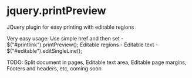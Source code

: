 jquery.printPreview
===================

JQuery plugin for easy printing with editable regions

Very easy usage:
  Use simple href and then set -  $("#printlink").printPreview();
  Editable regions - <span id="editable">Editable text </span> - $("#editable").editSingleLine();
  
TODO:
  Split document in pages, 
  Editable text area, 
  Editable page margins, 
  Footers and headers, 
  etc, coming soon